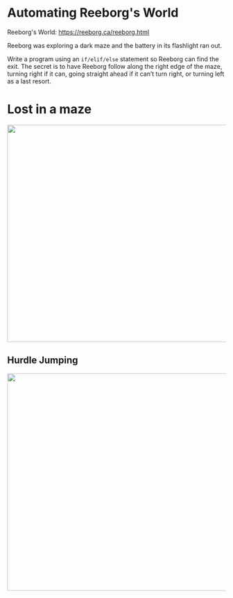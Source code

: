 # Automating Reeborg's World 

Reeborg's World: https://reeborg.ca/reeborg.html

Reeborg was exploring a dark maze and the battery in its flashlight ran out.

Write a program using an `if/elif/else` statement so Reeborg can find the exit. The secret is to have Reeborg follow along the right edge of the maze, turning right if it can, going straight ahead if it can’t turn right, or turning left as a last resort.

# Lost in a maze

<img src="https://github.com/user-attachments/assets/72cab7fe-e8d8-4cb7-a728-1ee5b885957a" width="750" height="500"/>


## Hurdle Jumping

<img src="https://github.com/user-attachments/assets/58a1ebdb-1350-4325-9331-472d362332a1" width="750" height="500"/>







